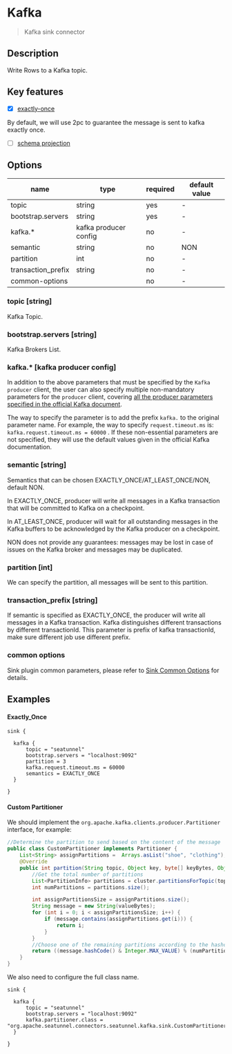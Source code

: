 # Kafka

> Kafka sink connector

## Description

Write Rows to a Kafka topic.

## Key features

- [x] [exactly-once](../../concept/connector-v2-features.md)

By default, we will use 2pc to guarantee the message is sent to kafka exactly once.

- [ ] [schema projection](../../concept/connector-v2-features.md)

## Options

| name               | type                   | required | default value |
| ------------------ | ---------------------- | -------- | ------------- |
| topic              | string                 | yes      | -             |
| bootstrap.servers  | string                 | yes      | -             |
| kafka.*            | kafka producer config  | no       | -             |
| semantic           | string                 | no       | NON           |
| partition          | int                    | no       | -             |
| transaction_prefix | string                 | no       | -             |
| common-options     |                        | no       | -             |

### topic [string]

Kafka Topic.

### bootstrap.servers [string]

Kafka Brokers List.

### kafka.* [kafka producer config]

In addition to the above parameters that must be specified by the `Kafka producer` client, the user can also specify multiple non-mandatory parameters for the `producer` client, covering [all the producer parameters specified in the official Kafka document](https://kafka.apache.org/documentation.html#producerconfigs).

The way to specify the parameter is to add the prefix `kafka.` to the original parameter name. For example, the way to specify `request.timeout.ms` is: `kafka.request.timeout.ms = 60000` . If these non-essential parameters are not specified, they will use the default values given in the official Kafka documentation.

### semantic [string]

Semantics that can be chosen EXACTLY_ONCE/AT_LEAST_ONCE/NON, default NON.

In EXACTLY_ONCE, producer will write all messages in a Kafka transaction that will be committed to Kafka on a checkpoint.

In AT_LEAST_ONCE, producer will wait for all outstanding messages in the Kafka buffers to be acknowledged by the Kafka producer on a checkpoint.

NON does not provide any guarantees: messages may be lost in case of issues on the Kafka broker and messages may be duplicated.

### partition [int]

We can specify the partition, all messages will be sent to this partition.

### transaction_prefix [string]

If semantic is specified as EXACTLY_ONCE, the producer will write all messages in a Kafka transaction.
Kafka distinguishes different transactions by different transactionId. This parameter is prefix of  kafka  transactionId, make sure different job use different prefix.

### common options 

Sink plugin common parameters, please refer to [Sink Common Options](common-options.md) for details.

## Examples

#### Exactly_Once

```hocon
sink {

  kafka {
      topic = "seatunnel"
      bootstrap.servers = "localhost:9092"
      partition = 3
      kafka.request.timeout.ms = 60000
      semantics = EXACTLY_ONCE
  }
  
}
```

#### Custom Partitioner

We should implement the `org.apache.kafka.clients.producer.Partitioner` interface, for example:

```java
//Determine the partition to send based on the content of the message
public class CustomPartitioner implements Partitioner {
    List<String> assignPartitions =  Arrays.asList("shoe", "clothing");
    @Override
    public int partition(String topic, Object key, byte[] keyBytes, Object value, byte[] valueBytes, Cluster cluster) {
        //Get the total number of partitions
        List<PartitionInfo> partitions = cluster.partitionsForTopic(topic);
        int numPartitions = partitions.size();

        int assignPartitionsSize = assignPartitions.size();
        String message = new String(valueBytes); 
        for (int i = 0; i < assignPartitionsSize; i++) {
            if (message.contains(assignPartitions.get(i))) {
                return i;
            }
        }
        //Choose one of the remaining partitions according to the hashcode.
        return ((message.hashCode() & Integer.MAX_VALUE) % (numPartitions - assignPartitionsSize)) + assignPartitionsSize;
    }
}
```

We also need to configure the full class name.

```hocon
sink {

  kafka {
      topic = "seatunnel"
      bootstrap.servers = "localhost:9092"
	  kafka.partitioner.class = "org.apache.seatunnel.connectors.seatunnel.kafka.sink.CustomPartitioner"
  }
  
}
```

